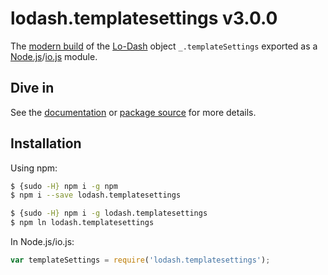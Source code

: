 # lodash.templatesettings v3.0.0

The [modern build](https://github.com/lodash/lodash/wiki/Build-Differences) of the [Lo-Dash](https://lodash.com/) object `_.templateSettings` exported as a [Node.js](http://nodejs.org/)/[io.js](https://iojs.org/) module.

## Dive in

See the [documentation](https://lodash.com/docs#templateSettings) or [package source](https://github.com/lodash/lodash/blob/3.0.0-npm-packages/lodash.templatesettings/index.js) for more details.

## Installation

Using npm:

```bash
$ {sudo -H} npm i -g npm
$ npm i --save lodash.templatesettings

$ {sudo -H} npm i -g lodash.templatesettings
$ npm ln lodash.templatesettings
```

In Node.js/io.js:

```js
var templateSettings = require('lodash.templatesettings');
```
